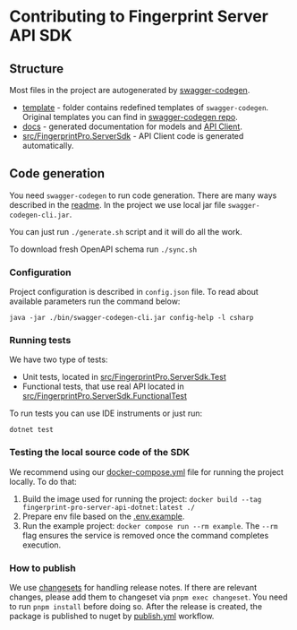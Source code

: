 # Contributing to Fingerprint Server API SDK

## Structure

Most files in the project are autogenerated by [swagger-codegen](https://swagger.io/tools/swagger-codegen/).

- [template](./template) - folder contains redefined templates of `swagger-codegen`. Original templates you can find in [swagger-codegen repo](https://github.com/swagger-api/swagger-codegen-generators/tree/master/src/main/resources/handlebars/csharp).
- [docs](./docs) - generated documentation for models and [API Client](./docs/FingerprintApi.md).
- [src/FingerprintPro.ServerSdk](./src/FingerprintPro.ServerSdk) - API Client code is generated automatically.

## Code generation

You need `swagger-codegen` to run code generation. There are many ways described in the [readme](https://github.com/swagger-api/swagger-codegen).
In the project we use local jar file `swagger-codegen-cli.jar`.

You can just run `./generate.sh` script and it will do all the work.

To download fresh OpenAPI schema run `./sync.sh`

### Configuration

Project configuration is described in `config.json` file. To read about available parameters run the command below:

```shell
java -jar ./bin/swagger-codegen-cli.jar config-help -l csharp
```

### Running tests

We have two type of tests:
- Unit tests, located in [src/FingerprintPro.ServerSdk.Test](src/FingerprintPro.ServerSdk.Test)
- Functional tests, that use real API located in [src/FingerprintPro.ServerSdk.FunctionalTest](src/FingerprintPro.ServerSdk.FunctionalTest)

To run tests you can use IDE instruments or just run:

```shell
dotnet test
```

### Testing the local source code of the SDK

We recommend using our [docker-compose.yml](docker-compose.yml) file for running the project locally. To do that:

1. Build the image used for running the project: `docker build --tag fingerprint-pro-server-api-dotnet:latest ./`
2. Prepare env file based on the [.env.example](.env.example).
3. Run the example project: `docker compose run --rm example`. The `--rm` flag ensures the service is removed once the command completes execution.

### How to publish

We use [changesets](https://github.com/changesets/changesets) for handling release notes. If there are relevant changes, please add them to changeset via `pnpm exec changeset`. You need to run `pnpm install` before doing so.
After the release is created, the package is published to nuget by [publish.yml](.github/workflows/publish.yml) workflow.
